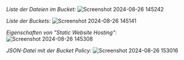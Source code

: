 *Liste der Dateien im Bucket:*
![Screenshot 2024-08-26 145242](https://github.com/user-attachments/assets/cbd6e2e9-61c4-40f2-8678-905cc7b44ac8)

*Liste der Buckets:*
![Screenshot 2024-08-26 145141](https://github.com/user-attachments/assets/dda3518c-70eb-4b0d-92c9-749460d42258)

*Eigenschaften von "Static Website Hosting":*
![Screenshot 2024-08-26 145308](https://github.com/user-attachments/assets/3b9a7ac0-d116-4dcb-89e9-7ae1b9b50f63)

*JSON-Datei mit der Bucket Policy:*
![Screenshot 2024-08-26 153016](https://github.com/user-attachments/assets/23fd3daa-09b6-4099-aac1-30e9f6f803bd)
